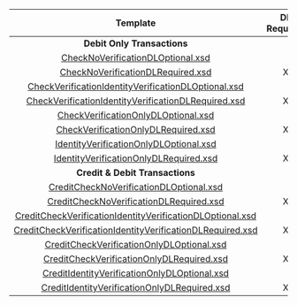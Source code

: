 |                          Template                          | DL  Required  | Verify  [Check  | Verify  ID  | Certification Terminal ID  |
|:----------------------------------------------------------:|:-------------:|:--------------:|:-----------:|:--------------------------:|
|                 **Debit Only Transactions**                  |               |                |             |                            |
| [CheckNoVerificationDLOptional.xsd](CheckNoVerificationDLOptional.xsd)                          |               |                |             |            2010            |
| [CheckNoVerificationDLRequired.xsd](CheckNoVerificationDLRequired.xsd)                          |       X       |                |             |            2011            |
| [CheckVerificationIdentityVerificationDLOptional.xsd](CheckVerificationIdentityVerificationDLOptional.xsd)        |               |       X        |      X      |            2012            |
| [CheckVerificationIdentityVerificationDLRequired.xsd](CheckVerificationIdentityVerificationDLRequired.xsd)        |       X       |       X        |      X      |            2013            |
| [CheckVerificationOnlyDLOptional.xsd](CheckVerificationOnlyDLOptional.xsd)                        |               |       X        |             |            2014            |
| [CheckVerificationOnlyDLRequired.xsd](CheckVerificationOnlyDLRequired.xsd)                        |       X       |       X        |             |            2015            |
| [IdentityVerificationOnlyDLOptional.xsd](IdentityVerificationOnlyDLOptional.xsd)                     |               |                |      X      |            2016            |
| [IdentityVerificationOnlyDLRequired.xsd](IdentityVerificationOnlyDLRequired.xsd)                     |       X       |                |      X      |            2017            |
|               **Credit & Debit Transactions**                |               |                |             |                            |
| [CreditCheckNoVerificationDLOptional.xsd](CreditCheckNoVerificationDLOptional.xsd)                    |               |                |             |            2810            |
| [CreditCheckNoVerificationDLRequired.xsd](CreditCheckNoVerificationDLRequired.xsd)                    |       X       |                |             |            2811            |
| [CreditCheckVerificationIdentityVerificationDLOptional.xsd](CreditCheckVerificationIdentityVerificationDLOptional.xsd)  |               |       X        |      X      |            2812            |
| [CreditCheckVerificationIdentityVerificationDLRequired.xsd](CreditCheckVerificationIdentityVerificationDLRequired.xsd)  |       X       |       X        |      X      |            2813            |
| [CreditCheckVerificationOnlyDLOptional.xsd](CreditCheckVerificationOnlyDLOptional.xsd)                  |               |       X        |             |            2814            |
| [CreditCheckVerificationOnlyDLRequired.xsd](CreditCheckVerificationOnlyDLRequired.xsd)                  |       X       |       X        |             |            2815            |
| [CreditIdentityVerificationOnlyDLOptional.xsd](CreditIdentityVerificationOnlyDLOptional.xsd)               |               |                |      X      |            2816            |
| [CreditIdentityVerificationOnlyDLRequired.xsd](CreditIdentityVerificationOnlyDLRequired.xsd)               |       X       |                |      X      |            2817            |

